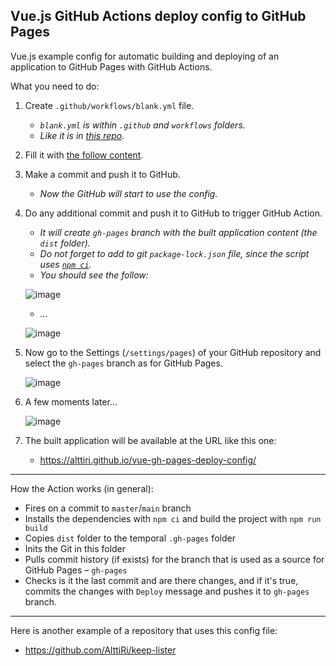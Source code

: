 ## Vue.js GitHub Actions deploy config to GitHub Pages

Vue.js example config for automatic building and deploying of an application to GitHub Pages with GitHub Actions.

What you need to do:

1. Create `.github/workflows/blank.yml` file.
    - _`blank.yml` is within `.github` and `workflows` folders._
    - _Like it is in [this repo](https://github.com/AlttiRi/vue-gh-pages-deploy-config)._
2. Fill it with [the follow content](https://github.com/AlttiRi/vue-gh-pages-deploy-config/blob/master/.github/workflows/blank.yml).
3. Make a commit and push it to GitHub.
    - _Now the GitHub will start to use the config._
4. Do any additional commit and push it to GitHub to trigger GitHub Action. 
    - _It will create `gh-pages` branch with the built application content (the `dist` folder)._    
    - _Do not forget to add to git `package-lock.json` file, since the script uses [`npm ci`](https://docs.npmjs.com/cli/v9/commands/npm-ci)._
    - _You should see the follow:_
    
    ![image](https://user-images.githubusercontent.com/16310547/211168995-2eea663f-25f1-45a8-893d-9549e779d9b3.png)
    - _..._
    
    ![image](https://user-images.githubusercontent.com/16310547/211168429-4396a892-b80d-41e9-9b13-48699d038661.png)

5. Now go to the Settings (`/settings/pages`) of your GitHub repository and select the `gh-pages` branch as for GitHub Pages.
    
    ![image](https://user-images.githubusercontent.com/16310547/211168472-236d87c0-1d66-42ea-8acf-133dcf62ddb6.png)
    
6. A few moments later...

    ![image](https://user-images.githubusercontent.com/16310547/211168497-cb421fc5-d654-457a-9a83-fbbbf54f9e8d.png)
    
7. The built application will be available at the URL like this one:
    - https://alttiri.github.io/vue-gh-pages-deploy-config/

---

How the Action works (in general):
- Fires on a commit to `master`/`main` branch
- Installs the dependencies with `npm ci` and build the project with `npm run build`
- Copies `dist` folder to the temporal `.gh-pages` folder
- Inits the Git in this folder
- Pulls commit history (if exists) for the branch that is used as a source for GitHub Pages – `gh-pages`
- Checks is it the last commit and are there changes, and if it's true, commits the changes with `Deploy` message and pushes it to `gh-pages` branch.

---

Here is another example of a repository that uses this config file: 
 - https://github.com/AlttiRi/keep-lister
